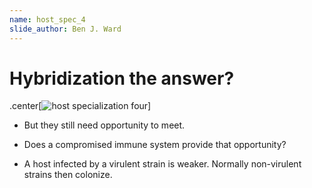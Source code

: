 ```yaml
---
name: host_spec_4
slide_author: Ben J. Ward
---
```

# Hybridization the answer?

.center[![host specialization four](img/Pathogen_Hybridisation_1.png)]

* But they still need opportunity to meet.

* Does a compromised immune system provide that opportunity?

* A host infected by a virulent strain is weaker. Normally non-virulent strains then colonize.

